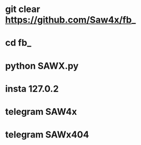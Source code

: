 
# git clear https://github.com/Saw4x/fb_
# cd fb_
# python SAWX.py
# insta 127.0.2
# telegram SAW4x
# telegram SAWx404
